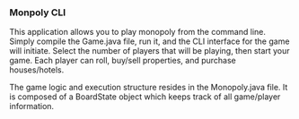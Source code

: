 ### Monpoly CLI
This application allows you to play monopoly from the command line. Simply compile the Game.java file, run it, and the CLI interface for the game will initiate. Select the number of players that will be playing, then start your game. Each player can roll, buy/sell properties, and purchase houses/hotels. 

The game logic and execution structure resides in the Monopoly.java file. It is composed of a BoardState object which keeps track of all game/player information.
